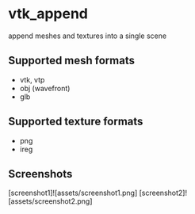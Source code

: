 # vtk_append
append meshes and textures into a single scene
## Supported mesh formats
 - vtk, vtp
 - obj (wavefront)
 - glb
## Supported texture formats
 - png
 - ireg
## Screenshots
[screenshot1]![assets/screenshot1.png]
[screenshot2]![assets/screenshot2.png]
